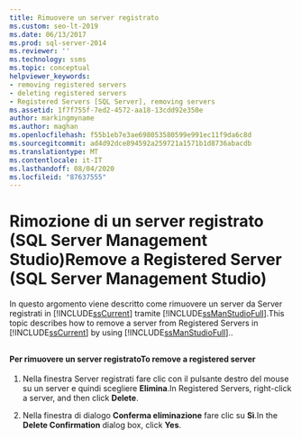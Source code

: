 ```yaml
---
title: Rimuovere un server registrato
ms.custom: seo-lt-2019
ms.date: 06/13/2017
ms.prod: sql-server-2014
ms.reviewer: ''
ms.technology: ssms
ms.topic: conceptual
helpviewer_keywords:
- removing registered servers
- deleting registered servers
- Registered Servers [SQL Server], removing servers
ms.assetid: 1f7f755f-7ed2-4572-aa18-13cdd92e350e
author: markingmyname
ms.author: maghan
ms.openlocfilehash: f55b1eb7e3ae698053580599e991ec11f9da6c8d
ms.sourcegitcommit: ad4d92dce894592a259721a1571b1d8736abacdb
ms.translationtype: MT
ms.contentlocale: it-IT
ms.lasthandoff: 08/04/2020
ms.locfileid: "87637555"
---
```

# <a name="remove-a-registered-server-sql-server-management-studio"></a><span data-ttu-id="df751-102">Rimozione di un server registrato (SQL Server Management Studio)</span><span class="sxs-lookup"><span data-stu-id="df751-102">Remove a Registered Server (SQL Server Management Studio)</span></span>
  <span data-ttu-id="df751-103">In questo argomento viene descritto come rimuovere un server da Server registrati in [!INCLUDE[ssCurrent](../../includes/sscurrent-md.md)] tramite [!INCLUDE[ssManStudioFull](../../includes/ssmanstudiofull-md.md)].</span><span class="sxs-lookup"><span data-stu-id="df751-103">This topic describes how to remove a server from Registered Servers in [!INCLUDE[ssCurrent](../../includes/sscurrent-md.md)] by using [!INCLUDE[ssManStudioFull](../../includes/ssmanstudiofull-md.md)]..</span></span>  
  
##  <a name="SSMSProcedure"></a>  
  
#### <a name="to-remove-a-registered-server"></a><span data-ttu-id="df751-104">Per rimuovere un server registrato</span><span class="sxs-lookup"><span data-stu-id="df751-104">To remove a registered server</span></span>  
  
1.  <span data-ttu-id="df751-105">Nella finestra Server registrati fare clic con il pulsante destro del mouse su un server e quindi scegliere **Elimina**.</span><span class="sxs-lookup"><span data-stu-id="df751-105">In Registered Servers, right-click a server, and then click **Delete**.</span></span>  
  
2.  <span data-ttu-id="df751-106">Nella finestra di dialogo **Conferma eliminazione** fare clic su **Sì**.</span><span class="sxs-lookup"><span data-stu-id="df751-106">In the **Delete Confirmation** dialog box, click **Yes**.</span></span>  
  
  
